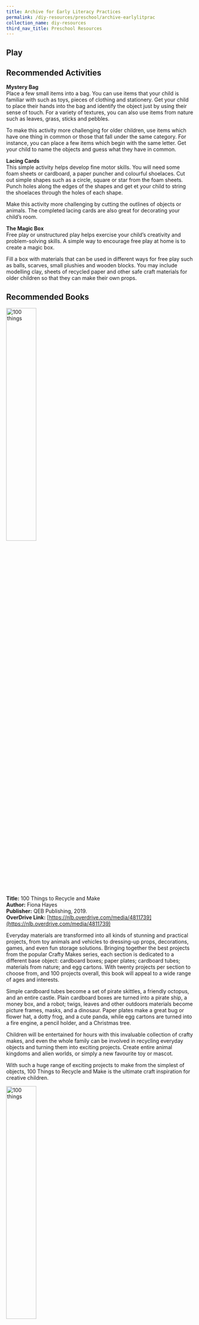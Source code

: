 ```yaml
---
title: Archive for Early Literacy Practices
permalink: /diy-resources/preschool/archive-earlylitprac
collection_name: diy-resources
third_nav_title: Preschool Resources
---
```


## **Play**

## **Recommended Activities**
**Mystery Bag** <br>
Place a few small items into a bag. You can use items that your child is familiar with such as toys, pieces of clothing and stationery. Get your child to place their hands into the bag and identify the object just by using their sense of touch. For a variety of textures, you can also use items from nature such as leaves, grass, sticks and pebbles. 

To make this activity more challenging for older children, use items which have one thing in common or those that fall under the same category. For instance, you can place a few items which begin with the same letter. Get your child to name the objects and guess what they have in common.

**Lacing Cards** <br>
This simple activity helps develop fine motor skills. You will need some foam sheets or cardboard, a paper puncher and colourful shoelaces. Cut out simple shapes such as a circle, square or star from the foam sheets. Punch holes along the edges of the shapes and get et your child to string the shoelaces through the holes of each shape.

Make this activity more challenging by cutting the outlines of objects or animals. The completed lacing cards are also great for decorating your child’s room.

**The Magic Box** <br>
Free play or unstructured play helps exercise your child’s creativity and problem-solving skills. A simple way to encourage free play at home is to create a magic box. 

Fill a box with materials that can be used in different ways for free play such as balls, scarves, small plushies and wooden blocks. You may include modelling clay, sheets of recycled paper and other safe craft materials for older children so that they can make their own props.

## **Recommended Books**
<img src="/images/diyresources/preschool/100 things to recycle and make.jpg" alt="100 things" style="width:40%">

**Title:** 100 Things to Recycle and Make <br>
**Author:** Fiona Hayes <br>
**Publisher:** QEB Publishing, 2019. <br>
**OverDrive Link:** [https://nlb.overdrive.com/media/4811739](https://nlb.overdrive.com/media/4811739) <br>

Everyday materials are transformed into all kinds of stunning and practical projects, from toy animals and vehicles to dressing-up props, decorations, games, and even fun storage solutions. Bringing together the best projects from the popular Crafty Makes series, each section is dedicated to a different base object: cardboard boxes; paper plates; cardboard tubes; materials from nature; and egg cartons. With twenty projects per section to choose from, and 100 projects overall, this book will appeal to a wide range of ages and interests. 

Simple cardboard tubes become a set of pirate skittles, a friendly octopus, and an entire castle. Plain cardboard boxes are turned into a pirate ship, a money box, and a robot; twigs, leaves and other outdoors materials become picture frames, masks, and a dinosaur. Paper plates make a great bug or flower hat, a dotty frog, and a cute panda, while egg cartons are turned into a fire engine, a pencil holder, and a Christmas tree. 

Children will be entertained for hours with this invaluable collection of crafty makes, and even the whole family can be involved in recycling everyday objects and turning them into exciting projects. Create entire animal kingdoms and alien worlds, or simply a new favourite toy or mascot. 

With such a huge range of exciting projects to make from the simplest of objects, 100 Things to Recycle and Make is the ultimate craft inspiration for creative children.

<img src="/images/diyresources/preschool/100 things to recycle and make.jpg" alt="100 things" style="width:40%">

**Title:** 100 Things to Recycle and Make <br>
**Author:** Fiona Hayes <br>
**Publisher:** QEB Publishing, 2019. <br>
**OverDrive Link:** [https://nlb.overdrive.com/media/4811739](https://nlb.overdrive.com/media/4811739) <br>

Everyday materials are transformed into all kinds of stunning and practical projects, from toy animals and vehicles to dressing-up props, decorations, games, and even fun storage solutions. Bringing together the best projects from the popular Crafty Makes series, each section is dedicated to a different base object: cardboard boxes; paper plates; cardboard tubes; materials from nature; and egg cartons. With twenty projects per section to choose from, and 100 projects overall, this book will appeal to a wide range of ages and interests. 

Simple cardboard tubes become a set of pirate skittles, a friendly octopus, and an entire castle. Plain cardboard boxes are turned into a pirate ship, a money box, and a robot; twigs, leaves and other outdoors materials become picture frames, masks, and a dinosaur. Paper plates make a great bug or flower hat, a dotty frog, and a cute panda, while egg cartons are turned into a fire engine, a pencil holder, and a Christmas tree. 

Children will be entertained for hours with this invaluable collection of crafty makes, and even the whole family can be involved in recycling everyday objects and turning them into exciting projects. Create entire animal kingdoms and alien worlds, or simply a new favourite toy or mascot. 

With such a huge range of exciting projects to make from the simplest of objects, 100 Things to Recycle and Make is the ultimate craft inspiration for creative children.

<img src="/images/diyresources/preschool/100 things to recycle and make.jpg" alt="100 things" style="width:40%">

**Title:** 100 Things to Recycle and Make <br>
**Author:** Fiona Hayes <br>
**Publisher:** QEB Publishing, 2019. <br>
**OverDrive Link:** [https://nlb.overdrive.com/media/4811739](https://nlb.overdrive.com/media/4811739) <br>

Everyday materials are transformed into all kinds of stunning and practical projects, from toy animals and vehicles to dressing-up props, decorations, games, and even fun storage solutions. Bringing together the best projects from the popular Crafty Makes series, each section is dedicated to a different base object: cardboard boxes; paper plates; cardboard tubes; materials from nature; and egg cartons. With twenty projects per section to choose from, and 100 projects overall, this book will appeal to a wide range of ages and interests. 

Simple cardboard tubes become a set of pirate skittles, a friendly octopus, and an entire castle. Plain cardboard boxes are turned into a pirate ship, a money box, and a robot; twigs, leaves and other outdoors materials become picture frames, masks, and a dinosaur. Paper plates make a great bug or flower hat, a dotty frog, and a cute panda, while egg cartons are turned into a fire engine, a pencil holder, and a Christmas tree. 

Children will be entertained for hours with this invaluable collection of crafty makes, and even the whole family can be involved in recycling everyday objects and turning them into exciting projects. Create entire animal kingdoms and alien worlds, or simply a new favourite toy or mascot. 

With such a huge range of exciting projects to make from the simplest of objects, 100 Things to Recycle and Make is the ultimate craft inspiration for creative children.

## **Write**

## **Recommended Activities**
**Mystery Bag** <br>
Place a few small items into a bag. You can use items that your child is familiar with such as toys, pieces of clothing and stationery. Get your child to place their hands into the bag and identify the object just by using their sense of touch. For a variety of textures, you can also use items from nature such as leaves, grass, sticks and pebbles. 

To make this activity more challenging for older children, use items which have one thing in common or those that fall under the same category. For instance, you can place a few items which begin with the same letter. Get your child to name the objects and guess what they have in common.

## **Recommended Books**


## **Talk**

## **Recommended Activities**
**Mystery Bag** <br>
Place a few small items into a bag. You can use items that your child is familiar with such as toys, pieces of clothing and stationery. Get your child to place their hands into the bag and identify the object just by using their sense of touch. For a variety of textures, you can also use items from nature such as leaves, grass, sticks and pebbles. 

To make this activity more challenging for older children, use items which have one thing in common or those that fall under the same category. For instance, you can place a few items which begin with the same letter. Get your child to name the objects and guess what they have in common.

## **Recommended Books**


## **Sing**

## **Recommended Activities**
**Mystery Bag** <br>
Place a few small items into a bag. You can use items that your child is familiar with such as toys, pieces of clothing and stationery. Get your child to place their hands into the bag and identify the object just by using their sense of touch. For a variety of textures, you can also use items from nature such as leaves, grass, sticks and pebbles. 

To make this activity more challenging for older children, use items which have one thing in common or those that fall under the same category. For instance, you can place a few items which begin with the same letter. Get your child to name the objects and guess what they have in common.

## **Recommended Books**


## **Read**

## **Recommended Activities**
**Mystery Bag** <br>
Place a few small items into a bag. You can use items that your child is familiar with such as toys, pieces of clothing and stationery. Get your child to place their hands into the bag and identify the object just by using their sense of touch. For a variety of textures, you can also use items from nature such as leaves, grass, sticks and pebbles. 

To make this activity more challenging for older children, use items which have one thing in common or those that fall under the same category. For instance, you can place a few items which begin with the same letter. Get your child to name the objects and guess what they have in common.

## **Recommended Books**

_All synopsis taken from the respective publishers. The book covers are the copyright of the respective publishing companies._
